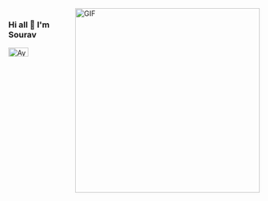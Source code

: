 <img align="right" alt="GIF"  width="370px" src="https://www.andersonfrank.com/wp-content/uploads/2019/11/giphy-6.gif" />

### Hi all 👋 I'm Sourav

<a href="https://linkedin.com/in/sourav-santra-a68905199/">
  <img align="left" alt="Ayushi's LinkdeIN" width="40px" height="18px" src="https://elisavanderplas.files.wordpress.com/2020/06/174857.png" />
</a>

<!--
**Sourav59580/Sourav59580** is a ✨ _special_ ✨ repository because its `README.md` (this file) appears on your GitHub profile.

Here are some ideas to get you started:

- 🔭 I’m currently working on ...
- 🌱 I’m currently learning ...
- 👯 I’m looking to collaborate on ...
- 🤔 I’m looking for help with ...
- 💬 Ask me about ...
- 📫 How to reach me: ...
- 😄 Pronouns: ...
- ⚡ Fun fact: ...
-->
